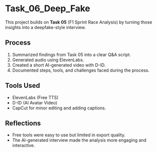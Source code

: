 # Task_06_Deep_Fake

This project builds on **Task 05** (F1 Sprint Race Analysis) by turning those insights into a deepfake-style interview.

## Process
1. Summarized findings from Task 05 into a clear Q&A script.
2. Generated audio using ElevenLabs.
3. Created a short AI-generated video with D-ID.
4. Documented steps, tools, and challenges faced during the process.

## Tools Used
- ElevenLabs (Free TTS)
- D-ID (AI Avatar Video)
- CapCut for minor editing and adding captions.

## Reflections
- Free tools were easy to use but limited in export quality.
- The AI-generated interview made the analysis more engaging and interactive.
